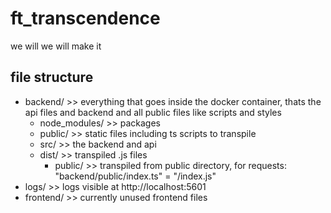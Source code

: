 # ft_transcendence
we will we will make it

## file structure

- backend/ >> everything that goes inside the docker container, thats the api files and backend and all public files like scripts and styles
	- node_modules/ >> packages
	- public/ >> static files including ts scripts to transpile
	- src/ >> the backend and api
	- dist/ >> transpiled .js files
		- public/ >> transpiled from public directory, for requests: "backend/public/index.ts" = "/index.js"
- logs/ >> logs visible at http://localhost:5601
- frontend/ >> currently unused frontend files